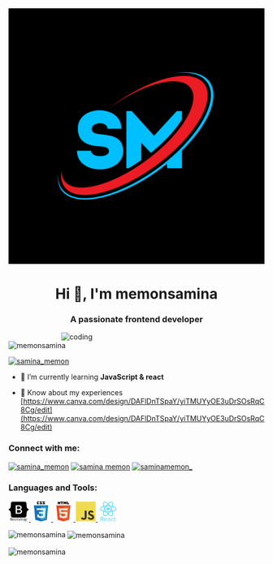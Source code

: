 <img src="https://github.com/memonsamina/samina-memon/blob/main/sm-s-m-letter-logo-design-initial-letter-sm-linked-circle-uppercase-monogram-logo-red-and-blue-sm-logo-s-m-design-sm-s-m-vector.jpg">

<h1 align="center">Hi 👋, I'm memonsamina</h1>
<h3 align="center">A passionate frontend developer</h3>

<img align="right" alt="coding" width="400"
    src="https://user-images.githubusercontent.com/59734313/157189039-c09b3e38-9f42-42c0-ab54-14f1574190a7.gif">
<p align="left"> <img
        src="https://komarev.com/ghpvc/?username=memonsamina&label=Profile%20views&color=0e75b6&style=flat"
        alt="memonsamina" /> </p>

<p align="left"> <a href="https://twitter.com/samina_memon" target="blank"><img
            src="https://img.shields.io/twitter/follow/samina_memon?logo=twitter&style=for-the-badge"
            alt="samina_memon" /></a> </p>

- 🌱 I’m currently learning **JavaScript & react**

- 📄 Know about my experiences
[https://www.canva.com/design/DAFlDnTSpaY/yiTMUYyOE3uDrSOsRqC8Cg/edit](https://www.canva.com/design/DAFlDnTSpaY/yiTMUYyOE3uDrSOsRqC8Cg/edit)

<h3 align="left">Connect with me:</h3>
<p align="left">
    <a href="https://twitter.com/samina_memon" target="blank"><img align="center"
            src="https://raw.githubusercontent.com/rahuldkjain/github-profile-readme-generator/master/src/images/icons/Social/twitter.svg"
            alt="samina_memon" height="30" width="40" /></a>
    <a href="https://linkedin.com/in/samina memon" target="blank"><img align="center"
            src="https://raw.githubusercontent.com/rahuldkjain/github-profile-readme-generator/master/src/images/icons/Social/linked-in-alt.svg"
            alt="samina memon" height="30" width="40" /></a>
    <a href="https://instagram.com/saminamemon_" target="blank"><img align="center"
            src="https://raw.githubusercontent.com/rahuldkjain/github-profile-readme-generator/master/src/images/icons/Social/instagram.svg"
            alt="saminamemon_" height="30" width="40" /></a>
</p>

<h3 align="left">Languages and Tools:</h3>
<p align="left"> <a href="https://getbootstrap.com" target="_blank" rel="noreferrer"> <img
            src="https://raw.githubusercontent.com/devicons/devicon/master/icons/bootstrap/bootstrap-plain-wordmark.svg"
            alt="bootstrap" width="40" height="40" /> </a> <a href="https://www.w3schools.com/css/" target="_blank"
        rel="noreferrer"> <img
            src="https://raw.githubusercontent.com/devicons/devicon/master/icons/css3/css3-original-wordmark.svg"
            alt="css3" width="40" height="40" /> </a> <a href="https://www.w3.org/html/" target="_blank"
        rel="noreferrer"> <img
            src="https://raw.githubusercontent.com/devicons/devicon/master/icons/html5/html5-original-wordmark.svg"
            alt="html5" width="40" height="40" /> </a> <a href="https://developer.mozilla.org/en-US/docs/Web/JavaScript"
        target="_blank" rel="noreferrer"> <img
            src="https://raw.githubusercontent.com/devicons/devicon/master/icons/javascript/javascript-original.svg"
            alt="javascript" width="40" height="40" /> </a> <a href="https://reactjs.org/" target="_blank"
        rel="noreferrer"> <img
            src="https://raw.githubusercontent.com/devicons/devicon/master/icons/react/react-original-wordmark.svg"
            alt="react" width="40" height="40" /> </a> </p>

<p><img align="left"
        src="https://github-readme-stats.vercel.app/api/top-langs?username=memonsamina&show_icons=true&locale=en&layout=compact"
        alt="memonsamina" /></p>

<p>&nbsp;<img align="center"
        src="https://github-readme-stats.vercel.app/api?username=memonsamina&show_icons=true&locale=en"
        alt="memonsamina" /></p>

<p><img align="center" src="https://github-readme-streak-stats.herokuapp.com/?user=memonsamina&" alt="memonsamina" />
</p>
